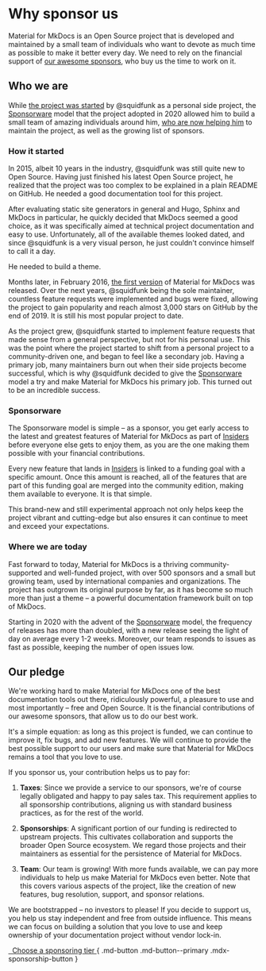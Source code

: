 # Why sponsor us

Material for MkDocs is an Open Source project that is developed and maintained
by a small team of individuals who want to devote as much time as possible to
make it better every day. We need to rely on the financial support of
[our awesome sponsors], who buy us the time to work on it.

  [become a monthly sponsor]: sponsoring-tier.md
  [our awesome sponsors]: our-sponsors.md
  [squidfunk's sponsor profile]: https://github.com/sponsors/squidfunk/

## Who we are

While [the project was started] by @squidfunk as a personal side project, the
[Sponsorware] model that the project adopted in 2020 allowed him to build a
small team of amazing individuals around him, [who are now helping him] to
maintain the project, as well as the growing list of sponsors.

  [the project was started]: #how-it-started
  [sponsorware]: #sponsorware
  [who are now helping him]: #where-we-are-today

### How it started

In 2015, albeit 10 years in the industry, @squidfunk was still quite new to
Open Source. Having just finished his latest Open Source project, he realized
that the project was too complex to be explained in a plain README on GitHub.
He needed a good documentation tool for this project.

After evaluating static site generators in general and Hugo, Sphinx and MkDocs
in particular, he quickly decided that MkDocs seemed a good choice, as it was
specifically aimed at technical project documentation and easy to use.
Unfortunately, all of the available themes looked dated, and since @squidfunk
is a very visual person, he just couldn't convince himself to call it a day.

He needed to build a theme.

Months later, in February 2016, [the first version] of Material for MkDocs was
released. Over the next years, @squidfunk being the sole maintainer, countless
feature requests were implemented and bugs were fixed, allowing the project to
gain popularity and reach almost 3,000 stars on GitHub by the end of 2019. It
is still his most popular project to date.

As the project grew, @squidfunk started to implement feature requests that made
sense from a general perspective, but not for his personal use. This was the
point where the project started to shift from a personal project to a
community-driven one, and began to feel like a secondary job. Having a primary
job, many maintainers burn out when their side projects become successful, which
is why @squidfunk decided to give the [Sponsorware] model a try and make
Material for MkDocs his primary job. This turned out to be an incredible success.

  [the first version]: https://github.com/squidfunk/mkdocs-material/releases/tag/0.1.0

### Sponsorware

The Sponsorware model is simple – as a sponsor, you get early access to the
latest and greatest features of Material for MkDocs as part of [Insiders] before
everyone else gets to enjoy them, as you are the one making them possible with
your financial contributions.

Every new feature that lands in [Insiders] is linked to a funding goal with a
specific amount. Once this amount is reached, all of the features that are part
of this funding goal are merged into the community edition, making them
available to everyone. It is that simple.

This brand-new and still experimental approach not only helps keep the project
vibrant and cutting-edge but also ensures it can continue to meet and exceed
your expectations.

  [Insiders]: index.md

### Where we are today

Fast forward to today, Material for MkDocs is a thriving community-supported
and well-funded project, with over 500 sponsors and a small but growing team,
used by international companies and organizations. The project has outgrown
its original purpose by far, as it has become so much more than just a theme –
a powerful documentation framework built on top of MkDocs.

Starting in 2020 with the advent of the [Sponsorware] model, the frequency of
releases has more than doubled, with a new release seeing the light of day on
average every 1-2 weeks. Moreover, our team responds to issues as fast as
possible, keeping the number of open issues low.

## Our pledge

We're working hard to make Material for MkDocs one of the best documentation
tools out there, ridiculously powerful, a pleasure to use and most importantly –
free and Open Source. It is the financial contributions of our awesome sponsors,
that allow us to do our best work.

It's a simple equation: as long as this project is funded, we can continue to
improve it, fix bugs, and add new features. We will continue to provide the
best possible support to our users and make sure that Material for MkDocs
remains a tool that you love to use.

If you sponsor us, your contribution helps us to pay for:

1.  __Taxes__: Since we provide a service to our sponsors, we're of course
    legally obligated and happy to pay sales tax. This requirement applies to
    all sponsorship contributions, aligning us with standard business practices,
    as for the rest of the world.

2.  __Sponsorships__: A significant portion of our funding is redirected to
    upstream projects. This cultivates collaboration and supports the broader
    Open Source ecosystem. We regard those projects and their maintainers as
    essential for the persistence of Material for MkDocs.

3.  __Team__: Our team is growing! With more funds available, we can pay more
    individuals to help us make Material for MkDocs even better. Note that this
    covers various aspects of the project, like the creation of new features,
    bug resolution, support, and sponsor relations.

We are bootstrapped – no investors to please! If you decide to support us, you
help us stay independent and free from outside influence. This means we can
focus on building a solution that you love to use and keep ownership of your
documentation project without vendor lock-in.

[&nbsp; Choose a sponsoring tier <span class="mdx-sponsorship-count" data-mdx-component="sponsorship-count"></span>][sponsoring-tiers]{ .md-button .md-button--primary .mdx-sponsorship-button }

  [sponsoring-tiers]: sponsoring-tiers.md
